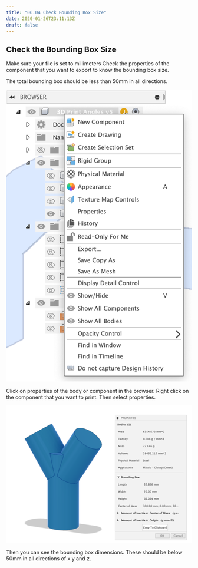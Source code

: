 ```yaml
---
title: "06.04 Check Bounding Box Size"
date: 2020-01-26T23:11:13Z
draft: false
---
```


## Check the Bounding Box Size

Make sure your file is set to millimeters Check the properties of the component that you want to export to know the bounding box size.

The total bounding box should be less than 50mm in all directions.

![Fusion 360 Properties Browser](2022-Fusion-360-Properties-Browser.png)

Click on properties of the body or component in the browser. Right click on the component that you want to print. Then select properties.

![Fusion 360 Bounding Box](2022-Fusion-360-Bounding-Box.png)

Then you can see the bounding box dimensions. These should be below 50mm in all directions of x y and z.
